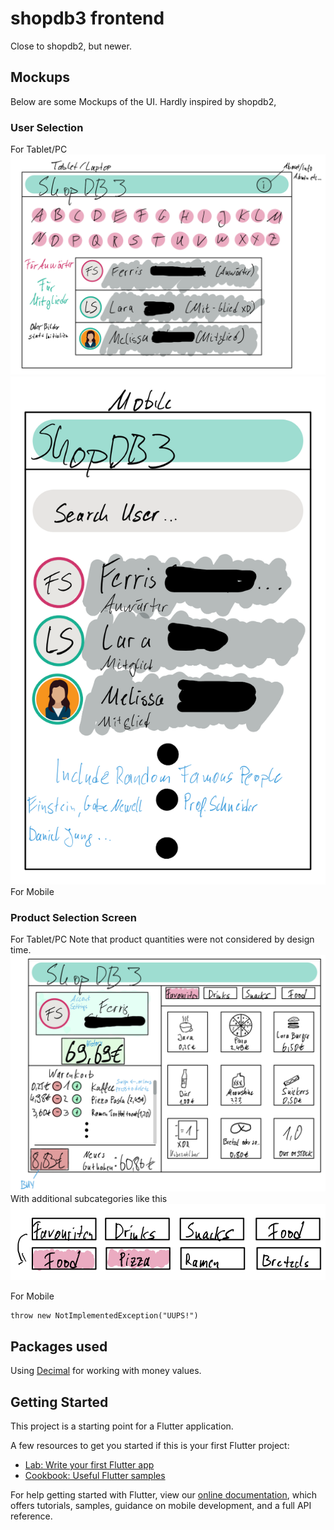 # shopdb3 frontend

Close to shopdb2, but newer.  

## Mockups

Below are some Mockups of the UI. Hardly inspired by shopdb2,

### User Selection

For Tablet/PC
![User selection tablet](readme_images/mockup_user_selection_screen_tablet.png)
![User selection mobile](readme_images/mockup_user_selection_screen_mobile.png)
For Mobile

### Product Selection Screen

For Tablet/PC
Note that product quantities were not considered by design time.
![Product selection tablet](readme_images/mockup_product_selection_screen_tablet.png)
With additional subcategories like this
![Subcategories tablet](readme_images/mockup_subcatergories_tablet.png)

For Mobile  

    throw new NotImplementedException("UUPS!")

## Packages used

Using [Decimal](https://pub.dev/packages/decimal) for working with money values.

## Getting Started

This project is a starting point for a Flutter application.

A few resources to get you started if this is your first Flutter project:

- [Lab: Write your first Flutter app](https://flutter.dev/docs/get-started/codelab)
- [Cookbook: Useful Flutter samples](https://flutter.dev/docs/cookbook)

For help getting started with Flutter, view our
[online documentation](https://flutter.dev/docs), which offers tutorials,
samples, guidance on mobile development, and a full API reference.
